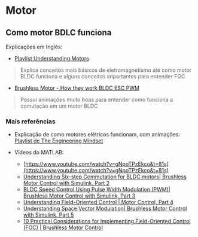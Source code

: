 # Motor

## Como motor BDLC funciona

Explicações em Inglês:

- [Playlist Understanding Motors](https://www.youtube.com/watch?v=EHYEQM1sA3o&list=PLaBr_WzeIAixidGwqfcrQlwKZX4RZ2E7D&index=1)
> Explica conceitos mais básicos de eletromagnetismo até como motor BLDC funciona e alguns conceitos importantes para entender FOC

- [Brushless Motor - How they work BLDC ESC PWM](https://www.youtube.com/watch?v=yiD5nCfmbV0)
> Possui animações muito boas para entender como funciona a comutação em um motor BLDC

### Mais referências

- Explicação de como motores elétricos funcionam, com animações: [Playlist de The Engineering Mindset](https://www.youtube.com/watch?v=yiD5nCfmbV0&list=PLWv9VM947MKh3sZh5rjYxrrNno1Mc6cuu)

- Vídeos do MATLAB:
    - [https://www.youtube.com/watch?v=gNpoTPzEkco&t=81s](https://www.youtube.com/watch?v=gNpoTPzEkco&t=81s) 
    - [Understanding Six-step Commutation for BLDC motors| Brushless Motor Control with Simulink, Part 2](https://www.youtube.com/watch?v=WYJWdMV3YMs&t=1s)
    - [BLDC Speed Control Using Pulse Width Modulation (PWM)| Brushless Motor Control with Simulink, Part 3](https://www.youtube.com/watch?v=b5J5qkR7msc)
    - [Understanding Field-Oriented Control | Motor Control, Part 4](https://www.youtube.com/watch?v=YPD1_rcXBIE)
    - [Understanding Space Vector Modulation| Brushless Motor Control with Simulink, Part 5](https://www.youtube.com/watch?v=Gj7qAlsq_m8)
    - [10 Practical Considerations for Implementing Field-Oriented Control (FOC) | Brushless Motor Control](https://www.youtube.com/watch?v=ilN-DauXVFM)
